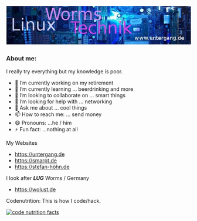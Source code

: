 <img src="https://github.com/dewomser/dewomser/blob/main/header_short.jpg?raw=true" alt="Banner for Dewomser*s Repository" title="Dewomser from Germany Worms">

### About me:
I really try everything but my knowledge is poor.

- 🔭 I’m currently working on my retirement
- 🌱 I’m currently learning ... beerdrinking and more 
- 👯 I’m looking to collaborate on ... smart things
- 🤔 I’m looking for help with ... networking
- 💬 Ask me about ... cool things
- 📫 How to reach me: ... send money
- 😄 Pronouns: ...he / him
- ⚡ Fun fact: ...nothing at all

My Websites 
- https://untergang.de
- https://smarpt.de
- https://stefan-höhn.de

I look after ***LUG*** Worms / Germany
- https://wolust.de

Codenutrition: This is how I code/hack.

<a href="http://code.grevit.net:8084/facts/O%2B_S%2B%2B_!I_C%2B%2B%2B_E_M-_V%2B%2B_PS%2B%2B_D%2B%2B"><img alt="code nutrition facts" src="http://code.grevit.net:8084/badge/O%2B_S%2B%2B_!I_C%2B%2B%2B_E_M-_V%2B%2B_PS%2B%2B_D%2B%2B"></img></a>
